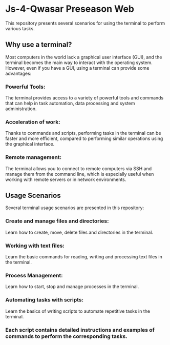 # Js-4-Qwasar Preseason Web
This repository presents several scenarios for using the terminal to perform various tasks.

## Why use a terminal?
Most computers in the world lack a graphical user interface (GUI), and the terminal becomes the main way to interact with the operating system. However, even if you have a GUI, using a terminal can provide some advantages:

### Powerful Tools: 
The terminal provides access to a variety of powerful tools and commands that can help in task automation, data processing and system administration.

### Acceleration of work: 
Thanks to commands and scripts, performing tasks in the terminal can be faster and more efficient, compared to performing similar operations using the graphical interface.

### Remote management: 
The terminal allows you to connect to remote computers via SSH and manage them from the command line, which is especially useful when working with remote servers or in network environments.

## Usage Scenarios
Several terminal usage scenarios are presented in this repository:

### Create and manage files and directories: 
Learn how to create, move, delete files and directories in the terminal.

### Working with text files: 
Learn the basic commands for reading, writing and processing text files in the terminal.

### Process Management: 
Learn how to start, stop and manage processes in the terminal.

### Automating tasks with scripts: 
Learn the basics of writing scripts to automate repetitive tasks in the terminal.

### Each script contains detailed instructions and examples of commands to perform the corresponding tasks.
